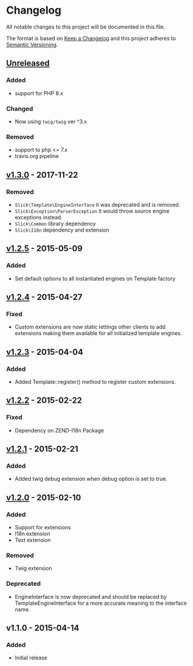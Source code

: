 # Changelog

All notable changes to this project will be documented in this file.

The format is based on [Keep a Changelog](http://keepachangelog.com/en/1.0.0/)
and this project adheres to [Semantic Versioning](http://semver.org/spec/v2.0.0.html).

## [Unreleased]
### Added
- support for PHP 8.x
### Changed
- Now using ``twig/twig`` ver ^3.x
### Removed
- support to php <= 7.x
- travis.org pipeline

## [v1.3.0] - 2017-11-22

### Removed
- ``Slick\Template\EngineInterface`` it was deprecated and is removed.
- ``Slick\Exception\ParserException`` it would throw source engine exceptions instead.
- ``Slick\Common`` library dependency
- ``Slick\I18n`` dependency and extension

## [v1.2.5] - 2015-05-09

### Added
- Set default options to all instantiated engines on Template factory

## [v1.2.4] - 2015-04-27

### Fixed
- Custom extensions are now static lettings other clients to add extensions
  making them available for all initialized template engines.

## [v1.2.3] - 2015-04-04

### Added
- Added Template::register() method to register custom extensions.

## [v1.2.2] - 2015-02-22

### Fixed
- Dependency on ZEND-I18n Package

## [v1.2.1] - 2015-02-21

### Added
- Added twig debug extension when debug option is set to true.

## [v1.2.0] - 2015-02-10

### Added
- Support for extensions
- I18n extension
- Text extension

### Removed
- Twig extension

### Deprecated
- EngineInterface is now deprecated and should be replaced by
  TemplateEngineInterface for a more accurate meaning to the interface name.


## v1.1.0 - 2015-04-14

### Added
- Initial release

[Unreleased]: https://github.com/slickframework/template/compare/v1.3.0...HEAD
[v1.3.0]: https://github.com/slickframework/template/compare/v1.2.5...v1.3.0
[v1.2.5]: https://github.com/slickframework/template/compare/v1.2.4...v1.2.5
[v1.2.4]: https://github.com/slickframework/template/compare/v1.2.3...v1.2.4
[v1.2.3]: https://github.com/slickframework/template/compare/v1.2.2...v1.2.3
[v1.2.2]: https://github.com/slickframework/template/compare/v1.2.1...v1.2.2
[v1.2.1]: https://github.com/slickframework/template/compare/v1.2.0...v1.2.1
[v1.2.0]: https://github.com/slickframework/template/compare/v1.1.0...v1.2.0